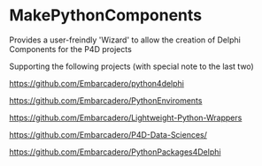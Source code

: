﻿# MakePythonComponents

Provides a user-freindly 'Wizard' to allow the creation of Delphi Components for the P4D projects

Supporting the following projects (with special note to the last two)

https://github.com/Embarcadero/python4delphi

https://github.com/Embarcadero/PythonEnviroments

https://github.com/Embarcadero/Lightweight-Python-Wrappers

https://github.com/Embarcadero/P4D-Data-Sciences/

https://github.com/Embarcadero/PythonPackages4Delphi
